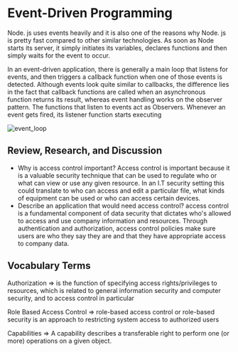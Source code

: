 # Event-Driven Programming
Node. js uses events heavily and it is also one of the reasons why Node. js is pretty fast compared to other similar technologies. As soon as Node starts its server, it simply initiates its variables, declares functions and then simply waits for the event to occur.

In an event-driven application, there is generally a main loop that listens for events, and then triggers a callback function when one of those events is detected.
Although events look quite similar to callbacks, the difference lies in the fact that callback functions are called when an asynchronous function returns its result, whereas event handling works on the observer pattern. The functions that listen to events act as Observers. Whenever an event gets fired, its listener function starts executing

![event_loop](https://user-images.githubusercontent.com/90922969/158469880-3a9a9ff5-4562-46a1-87eb-7b796b44533e.jpg)

## Review, Research, and Discussion


- Why is access control important?
Access control is important because it is a valuable security technique that can be used to regulate who or what can view or use any given resource. In an I.T security setting this could translate to who can access and edit a particular file, what kinds of equipment can be used or who can access certain devices.
- Describe an application that would need access control?
access control is a fundamental component of data security that dictates who's allowed to access and use company information and resources. Through authentication and authorization, access control policies make sure users are who they say they are and that they have appropriate access to company data.

## Vocabulary Terms

Authorization =>  is the function of specifying access rights/privileges to resources, which is related to general information security and computer security, and to access control in particular

Role Based Access Control => role-based access control or role-based security is an approach to restricting system access to authorized users

Capabilities => A capability describes a transferable right to perform one (or more) operations on a given object.
